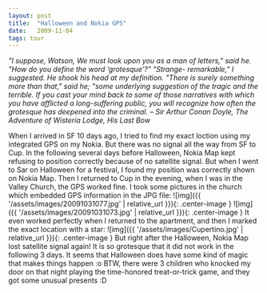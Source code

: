 ```yaml
---
layout: post
title:  "Halloween and Nokia GPS"
date:   2009-11-04
tags: tour
---
```

*"I suppose, Watson, We must look upon you as a man of letters," said he. "How do you define the word ‘grotesque’?"
"Strange- remarkable," I suggested.
He shook his head at my definition.
"There is surely something more than that," said he; "some underlying suggestion of the tragic and the terrible. If you cast your mind back to some of those narratives with which you have afflicted a long-suffering public, you will recognize how often the grotesque has deepened into the criminal.
             – Sir Arthur Conan Doyle, The Adventure of Wisteria Lodge, His Last Bow*

When I arrived in SF 10 days ago, I tried to find my exact loction using my integrated GPS on my Nokia. But there was no signal all the way from SF to Cup. In the following several days before Halloween, Nokia Map kept refusing to position correctly because of no satellite signal. But when I went to Sar on Halloween for a festival, I found my position was correctly shown on Nokia Map. Then I returned to Cup in the evening, when I was in the Valley Church, the GPS worked fine. I took some pictures in the church which embedded GPS information in the JPG file:
![img]({{ '/assets/images/20091031077.jpg' | relative_url }}){: .center-image }
![img]({{ '/assets/images/20091031073.jpg' | relative_url }}){: .center-image }
It even worked perfectly when I returned to the apartment, and then I marked the exact location with a star:
![img]({{ '/assets/images/Cupertino.jpg' | relative_url }}){: .center-image }
But right after the Halloween, Nokia Map lost satellite signal again! It is so grotesque that it did not work in the following 3 days. It seems that Halloween does have some kind of magic that makes things happen :o BTW, there were 3 children who knocked my door on that night playing the time-honored treat-or-trick game, and they got some unusual presents :D
